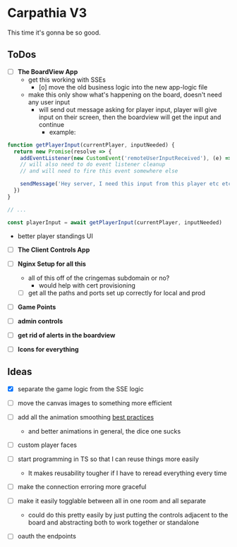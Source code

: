 # Carpathia V3

This time it's gonna be so good.

## ToDos

- [ ] **The BoardView App**
  - get this working with SSEs
    - [o] move the old business logic into the new app-logic file
  - make this only show what's happening on the board, doesn't need any user input
    - will send out message asking for player input, player will give input on their screen, then the boardview will get the input and continue
      - example:
```javascript
function getPlayerInput(currentPlayer, inputNeeded) {
  return new Promise(resolve => {
    addEventListener(new CustomEvent('remoteUserInputReceived'), (e) => {resolve(e)})
    // will also need to do event listener cleanup
    // and will need to fire this event somewhere else

    sendMessage('Hey server, I need this input from this player etc etc')
  })
}

// ...

const playerInput = await getPlayerInput(currentPlayer, inputNeeded)

```
  - better player standings UI
- [ ] **The Client Controls App**
- [ ] **Nginx Setup for all this**
  - all of this off of the cringemas subdomain or no?
    - would help with cert provisioning
  - [ ] get all the paths and ports set up correctly for local and prod
- [ ] **Game Points**
- [ ] **admin controls**
- [ ] **get rid of alerts in the boardview**
- [ ] **Icons for everything**


## Ideas

- [x] separate the game logic from the SSE logic
- [ ] move the canvas images to something more efficient
- [ ] add all the animation smoothing [best practices](https://developer.mozilla.org/en-US/docs/Web/API/Canvas_API/Tutorial/Basic_animations)
  - and better animations in general, the dice one sucks
- [ ] custom player faces
- [ ] start programming in TS so that I can reuse things more easily
  - It makes reusability tougher if I have to reread everything every time
- [ ] make the connection erroring more graceful
- [ ] make it easily togglable between all in one room and all separate
  - could do this pretty easily by just putting the controls adjacent to the board and abstracting both to work together or standalone
- [ ] oauth the endpoints



